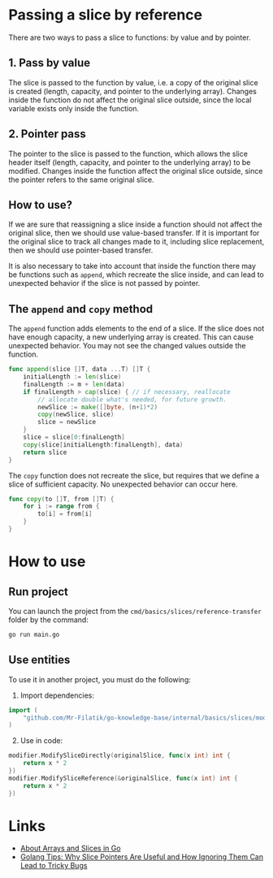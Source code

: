 # Passing a slice by reference

There are two ways to pass a slice to functions: by value and by pointer.

## 1. Pass by value

The slice is passed to the function by value, i.e. a copy of the original slice is created (length, capacity, and pointer to the underlying array). Changes inside the function do not affect the original slice outside, since the local variable exists only inside the function.

## 2. Pointer pass

The pointer to the slice is passed to the function, which allows the slice header itself (length, capacity, and pointer to the underlying array) to be modified. Changes inside the function affect the original slice outside, since the pointer refers to the same original slice.

## How to use?

If we are sure that reassigning a slice inside a function should not affect the original slice, then we should use value-based transfer. If it is important for the original slice to track all changes made to it, including slice replacement, then we should use pointer-based transfer.

It is also necessary to take into account that inside the function there may be functions such as `append`, which recreate the slice inside, and can lead to unexpected behavior if the slice is not passed by pointer.

## The `append` and `copy` method

The `append` function adds elements to the end of a slice. If the slice does not have enough capacity, a new underlying array is created. This can cause unexpected behavior. You may not see the changed values ​​outside the function.

```go
func append(slice []T, data ...T) []T {
    initialLength := len(slice)
    finalLength := m + len(data)
    if finalLength > cap(slice) { // if necessary, reallocate
        // allocate double what's needed, for future growth.
        newSlice := make([]byte, (n+1)*2)
        copy(newSlice, slice)
        slice = newSlice
    }
    slice = slice[0:finalLength]
    copy(slice[initialLength:finalLength], data)
    return slice
}
```

The `copy` function does not recreate the slice, but requires that we define a slice of sufficient capacity. No unexpected behavior can occur here.

```go
func copy(to []T, from []T) {
	for i := range from {
		to[i] = from[i]
	}
}
```

# How to use

## Run project

You can launch the project from the `cmd/basics/slices/reference-transfer` folder by the command:

```cmd
go run main.go
```

## Use entities

To use it in another project, you must do the following:

1. Import dependencies:

```go
import (
	"github.com/Mr-Filatik/go-knowledge-base/internal/basics/slices/modifier"
)
```

2. Use in code:

```go
modifier.ModifySliceDirectly(originalSlice, func(x int) int {
	return x * 2
})
modifier.ModifySliceReference(&originalSlice, func(x int) int {
	return x * 2
})
```

# Links

* [About Arrays and Slices in Go](https://habr.com/ru/articles/739754/ "Article on Habr")
* [Golang Tips: Why Slice Pointers Are Useful and How Ignoring Them Can Lead to Tricky Bugs](https://habr.com/ru/articles/525940/ "Article on Habr")
